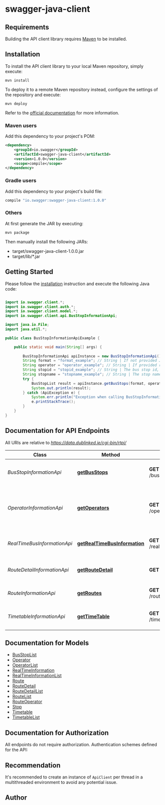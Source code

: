 # swagger-java-client

## Requirements

Building the API client library requires [Maven](https://maven.apache.org/) to be installed.

## Installation

To install the API client library to your local Maven repository, simply execute:

```shell
mvn install
```

To deploy it to a remote Maven repository instead, configure the settings of the repository and execute:

```shell
mvn deploy
```

Refer to the [official documentation](https://maven.apache.org/plugins/maven-deploy-plugin/usage.html) for more information.

### Maven users

Add this dependency to your project's POM:

```xml
<dependency>
    <groupId>io.swagger</groupId>
    <artifactId>swagger-java-client</artifactId>
    <version>1.0.0</version>
    <scope>compile</scope>
</dependency>
```

### Gradle users

Add this dependency to your project's build file:

```groovy
compile "io.swagger:swagger-java-client:1.0.0"
```

### Others

At first generate the JAR by executing:

    mvn package

Then manually install the following JARs:

* target/swagger-java-client-1.0.0.jar
* target/lib/*.jar

## Getting Started

Please follow the [installation](#installation) instruction and execute the following Java code:

```java

import io.swagger.client.*;
import io.swagger.client.auth.*;
import io.swagger.client.model.*;
import io.swagger.client.api.BusStopInformationApi;

import java.io.File;
import java.util.*;

public class BusStopInformationApiExample {

    public static void main(String[] args) {
        
        BusStopInformationApi apiInstance = new BusStopInformationApi();
        String format = "format_example"; // String | If not provided JSON format will be used by default
        String operator = "operator_example"; // String | If provided retrieves routes for the given operator
        String stopid = "stopid_example"; // String | The bus stop id, if not provided all bus stops are returned
        String stopname = "stopname_example"; // String | The stop name, only matching stops are returned
        try {
            BusStopList result = apiInstance.getBusStops(format, operator, stopid, stopname);
            System.out.println(result);
        } catch (ApiException e) {
            System.err.println("Exception when calling BusStopInformationApi#getBusStops");
            e.printStackTrace();
        }
    }
}

```

## Documentation for API Endpoints

All URIs are relative to *https://data.dublinked.ie/cgi-bin/rtpi/*

Class | Method | HTTP request | Description
------------ | ------------- | ------------- | -------------
*BusStopInformationApi* | [**getBusStops**](docs/BusStopInformationApi.md#getBusStops) | **GET** /busstopinformation | Endpoint to retrieve bus stop information
*OperatorInformationApi* | [**getOperators**](docs/OperatorInformationApi.md#getOperators) | **GET** /operatorinformation | Endpoint to retrieve information about route operators in the system
*RealTimeBusInformationApi* | [**getRealTimeBusInformation**](docs/RealTimeBusInformationApi.md#getRealTimeBusInformation) | **GET** /realtimebusinformation | Endpoint to retrieve real time bus information
*RouteDetailInformationApi* | [**getRouteDetail**](docs/RouteDetailInformationApi.md#getRouteDetail) | **GET** /routeinformation | Endpoint to retrieve route detail information
*RouteInformationApi* | [**getRoutes**](docs/RouteInformationApi.md#getRoutes) | **GET** /routelistinformation | Endpoint to retrieve list of routes
*TimetableInformationApi* | [**getTimeTable**](docs/TimetableInformationApi.md#getTimeTable) | **GET** /timetableinformation | Endpoint to retrieve timetable information


## Documentation for Models

 - [BusStopList](docs/BusStopList.md)
 - [Operator](docs/Operator.md)
 - [OperatorList](docs/OperatorList.md)
 - [RealTimeInformation](docs/RealTimeInformation.md)
 - [RealTimeInformationList](docs/RealTimeInformationList.md)
 - [Route](docs/Route.md)
 - [RouteDetail](docs/RouteDetail.md)
 - [RouteDetailList](docs/RouteDetailList.md)
 - [RouteList](docs/RouteList.md)
 - [RouteOperator](docs/RouteOperator.md)
 - [Stop](docs/Stop.md)
 - [Timetable](docs/Timetable.md)
 - [TimetableList](docs/TimetableList.md)


## Documentation for Authorization

All endpoints do not require authorization.
Authentication schemes defined for the API:

## Recommendation

It's recommended to create an instance of `ApiClient` per thread in a multithreaded environment to avoid any potential issue.

## Author



